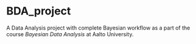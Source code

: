 # BDA_project
A Data Analysis project with complete Bayesian workflow as a part of the course <i>Bayesian Data Analysis</i> at Aalto University.


